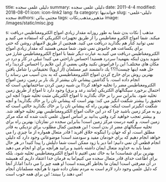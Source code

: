 title: دلیلی علمی سجده
summary: دلیلی علمی سجده
date: 2011-4-4
modified: 2018-08-01
icon:  icon-link2
lang: fa
category: خواندنیها
slug: دلیلی-علمی-سجده
authors: مجتبی بنائی
tags: مذهبی,مذهب,نکات
image: /images/static/misc.jpg

s: مذهب | نکات بدن شما به طور روزانه مقدار زيادي امواج الكترومغناطيس دريافت ميكند.  شما امواج الكترو مغناطيس را از طريق تجهيزات الكتريكي كه استفاده مي كنيد و نمي توانيد كنار هم بگذاريد دريافت مي كنيد.  همچنين از طريق لامپهاي روشن كه حتي براي يكساعت هم خاموش نمي شود.  شما منبعي هستيد كه مقدار زيادي امواج الكترومغناطيس دريافت مي كنيد.به عبارت ديگر شما با امواج الكترومغناطيس شارژ مي شويد بدون اينكه بفهميد!  سردرد هستيد! احساس ناراحتي مي كنيد!  تنبلي در كار و درد در مكان هاي مختلف!  اين را فراموش نكنيد وقتي بعضي از اين علايم را احساس كرديد!  راه حل همه اينها چيست!!؟؟  يك دانشمند غير مسلمان (از اروپا) تحقيقاتي را شامل يافتن بهترين روش براي خارج كردن امواج الكترومغناطيسي كه به بدن آسيب مي رساند را انجام داده است.  با گذاشتن پيشاني تان بيشتر از يك بار بر زمين، زمين امواج الكترومغناطيس مضر را تخليه خواهد كرد!ا ين شبيه زمين كردن ساختمانهايي است كه احتمال برخورد سيگنالهاي الكتريكي (مانند رعد و برق) وجود دارد تا امواج از طريق زمين تخليه شود.  بنابراين سر را بر خاك بگذاريد تا امواج الكتريكي مثبت تخليه شود!  آنچه اين تحقيق را بيشتر شگفت انگيز مي كند:  بهتر است كه پيشاني تان را بر خاك بگذاريد!  و آنچه شگفت انگيزتر است اينكه:  بهترين راه كه پيشاني تان را بر خاك بگذاريد حالتي است كه رو به مركز زمين باشيد چرا كه در اين حالت امواج الكترومغناطيس بهتر تخليه خواهد شد.  و بيشتر تعجب خواهيد كرد وقتي بدانيد بر اساس اصول علمي ثابت شده كه مكه مركز زمين است.  و كعبه درست مركز زمين است!  بنابراين سجده در نمازتان:  بهترين راه براي تخليه سيگنالهاي مضر از بدن است !  اين همچنين كمال مطلوب براي نزديكي به قادر مطلق است، او كه جهان را اينگونه خلاق آفريد !  قادر متعال همواره از ما چيزي را مي خواهد انجام دهيم كه براي خودمان مفيد و سودمند است!    موضوعاتي وجود دارد كه دليلي انجام قطعي آن نمي دانيم؛ اما دير يا زود ممكن است شما دليلش را پيدا كنيد!    در هر حال شما بايد به خداوند متعال ايمان داشته باشيد و برانيد هرآنچه براي او انجام مي دهيد بهترين براي شماست!  ما به خاك نمي افتيم تا امواج الكترومغناطيس تخليه شود، بلكه براي اطاعت خداي قادر متعال سجده مي كنيم!ما به فرمان خدا اعتقاد داريم كه هميشه در آن معرفتي است! ايمان ما بخاطر آفريننده است! او همه چيز را مي داند!  اما،از آنجا كه دليل علمي وجود دارد لازم است به مردم نشان داده شود تا هرآنچه مسلمانان انجام مي دهند را ببينند؛ اين براي همه خوب است!